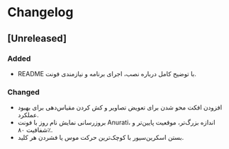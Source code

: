# Changelog

## [Unreleased]

### Added
- README با توضیح کامل درباره نصب، اجرای برنامه و نیازمندی فونت.

### Changed
- افزودن افکت محو شدن برای تعویض تصاویر و کش کردن مقیاس‌دهی برای بهبود عملکرد.
- بروزرسانی نمایش نام روز با فونت Anurati، اندازه بزرگ‌تر، موقعیت پایین‌تر و شفافیت ۸۰٪.
- بستن اسکرین‌سیور با کوچک‌ترین حرکت موس یا فشردن هر کلید.

